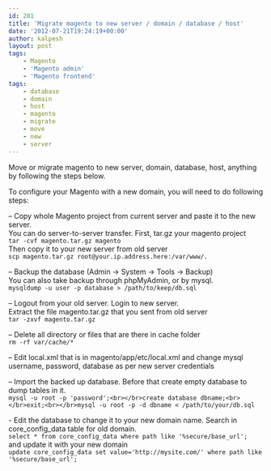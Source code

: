 ```yaml
---
id: 281
title: 'Migrate magento to new server / domain / database / host'
date: '2012-07-21T19:24:19+00:00'
author: kalpesh
layout: post
tags:
    - Magento
    - 'Magento admin'
    - 'Magento frontend'
tags:
    - database
    - domain
    - host
    - magento
    - migrate
    - move
    - new
    - server
---
```


Move or migrate magento to new server, domain, database, host, anything by following the steps below.

To configure your Magento with a new domain, you will need to do following steps:

– Copy whole Magento project from current server and paste it to the new server.  
You can do server-to-server transfer. First, tar.gz your magento project  
`tar -cvf magento.tar.gz magento`  
Then copy it to your new server from old server  
`scp magento.tar.gz root@your.ip.address.here:/var/www/.`

– Backup the database (Admin -> System -> Tools -> Backup)  
You can also take backup through phpMyAdmin, or by mysql.  
`mysqldump -u user -p database > /path/to/keep/db.sql`

– Logout from your old server. Login to new server.  
Extract the file magento.tar.gz that you sent from old server  
`tar -zxvf magento.tar.gz`  
  
– Delete all directory or files that are there in cache folder  
`rm -rf var/cache/*`

– Edit local.xml that is in magento/app/etc/local.xml and change mysql username, password, database as per new server credentials

– Import the backed up database. Before that create empty database to dump tables in it.  
`mysql -u root -p 'password';<br></br>create database dbname;<br></br>exit;<br></br>mysql -u root -p -d dbname < /path/to/your/db.sql`

\- Edit the database to change it to your new domain name. Search in core_config_data table for old domain.  
`select * from core_config_data where path like '%secure/base_url';`  
and update it with your new domain  
`update core_config_data set value='http://mysite.com/' where path like '%secure/base_url';`